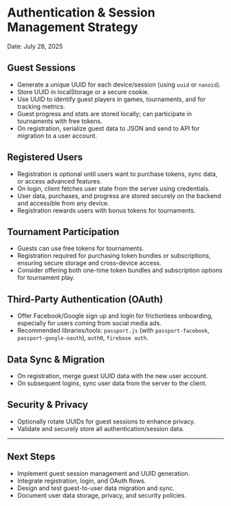 # Authentication & Session Management Strategy

Date: July 28, 2025

## Guest Sessions
- Generate a unique UUID for each device/session (using `uuid` or `nanoid`).
- Store UUID in localStorage or a secure cookie.
- Use UUID to identify guest players in games, tournaments, and for tracking metrics.
- Guest progress and stats are stored locally; can participate in tournaments with free tokens.
- On registration, serialize guest data to JSON and send to API for migration to a user account.

## Registered Users
- Registration is optional until users want to purchase tokens, sync data, or access advanced features.
- On login, client fetches user state from the server using credentials.
- User data, purchases, and progress are stored securely on the backend and accessible from any device.
- Registration rewards users with bonus tokens for tournaments.

## Tournament Participation
- Guests can use free tokens for tournaments.
- Registration required for purchasing token bundles or subscriptions, ensuring secure storage and cross-device access.
- Consider offering both one-time token bundles and subscription options for tournament play.

## Third-Party Authentication (OAuth)
- Offer Facebook/Google sign up and login for frictionless onboarding, especially for users coming from social media ads.
- Recommended libraries/tools: `passport.js` (with `passport-facebook`, `passport-google-oauth`), `auth0`, `firebase auth`.

## Data Sync & Migration
- On registration, merge guest UUID data with the new user account.
- On subsequent logins, sync user data from the server to the client.

## Security & Privacy
- Optionally rotate UUIDs for guest sessions to enhance privacy.
- Validate and securely store all authentication/session data.

---

## Next Steps
- Implement guest session management and UUID generation.
- Integrate registration, login, and OAuth flows.
- Design and test guest-to-user data migration and sync.
- Document user data storage, privacy, and security policies.
